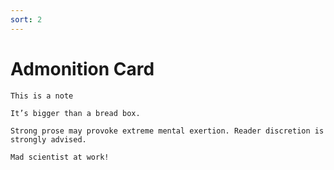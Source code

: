 ```yaml
---
sort: 2
---
```


# Admonition Card

```note
This is a note
```

```tip
It’s bigger than a bread box.
```

```warning
Strong prose may provoke extreme mental exertion. Reader discretion is strongly advised.
```

```danger
Mad scientist at work!
```
